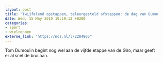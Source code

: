 ```yaml
---
layout: post
title: "Twijfelend opstappen, teleurgesteld afstappen: de dag van Dumoulin"
date: Wed, 15 May 2019 19:19:12 +0200
categories: 
- sport 
- wielrennen 
externe_link: "https://nos.nl/l/2284805"
---
```


Tom Dumoulin begint nog wel aan de vijfde etappe van de Giro, maar geeft er al snel de brui aan.
